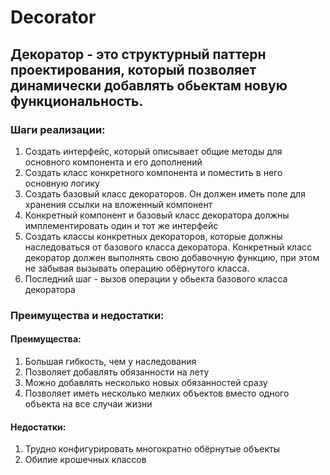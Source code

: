 # Decorator
## Декоратор - это структурный паттерн проектирования, который позволяет динамически добавлять обьектам новую функциональность.

### Шаги реализации:

1. Создать интерфейс, который описывает общие методы для основного компонента и его дополнений
2. Создать класс конкретного компонента и поместить в него основную логику
3. Создать базовый класс декораторов. Он должен иметь поле для хранения ссылки на вложенный компонент
4. Конкретный компонент и базовый класс декоратора должны имплементировать один и тот же интерфейс
5. Создать классы конкретных декораторов, которые должны наследоваться от базового класса декоратора. Конкретный класс декоратор должен выполнять свою добавочную функцию, при этом не забывая вызывать операцию обёрнутого класса.
6. Последний шаг - вызов операции у обьекта базового класса декоратора

### Преимущества и недостатки:

#### Преимущества:

1. Большая гибкость, чем у наследования 
2. Позволяет добавлять обязанности на лету 
3. Можно добавлять несколько новых обязанностей сразу
4. Позволяет иметь несколько мелких объектов вместо одного объекта на все случаи жизни

#### Недостатки:

1. Трудно конфигурировать многократно обёрнутые объекты
2. Обилие крошечных классов

